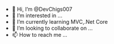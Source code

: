 - 👋 Hi, I’m @DevChigs007
- 👀 I’m interested in ...
- 🌱 I’m currently learning MVC,.Net Core
- 💞️ I’m looking to collaborate on ...
- 📫 How to reach me ...

<!---
DevChigs007/DevChigs007 is a ✨ special ✨ repository because its `README.md` (this file) appears on your GitHub profile.
You can click the Preview link to take a look at your changes.
--->
